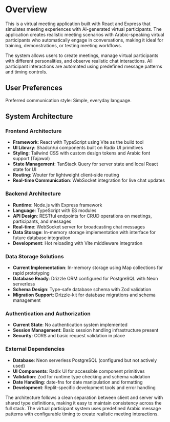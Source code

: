 # Overview

This is a virtual meeting application built with React and Express that simulates meeting experiences with AI-generated virtual participants. The application creates realistic meeting scenarios with Arabic-speaking virtual participants who automatically engage in conversations, making it ideal for training, demonstrations, or testing meeting workflows.

The system allows users to create meetings, manage virtual participants with different personalities, and observe realistic chat interactions. All participant interactions are automated using predefined message patterns and timing controls.

## User Preferences

Preferred communication style: Simple, everyday language.

## System Architecture

### Frontend Architecture
- **Framework**: React with TypeScript using Vite as the build tool
- **UI Library**: Shadcn/ui components built on Radix UI primitives
- **Styling**: Tailwind CSS with custom design tokens and Arabic font support (Tajawal)
- **State Management**: TanStack Query for server state and local React state for UI
- **Routing**: Wouter for lightweight client-side routing
- **Real-time Communication**: WebSocket integration for live chat updates

### Backend Architecture
- **Runtime**: Node.js with Express framework
- **Language**: TypeScript with ES modules
- **API Design**: RESTful endpoints for CRUD operations on meetings, participants, and messages
- **Real-time**: WebSocket server for broadcasting chat messages
- **Data Storage**: In-memory storage implementation with interface for future database integration
- **Development**: Hot reloading with Vite middleware integration

### Data Storage Solutions
- **Current Implementation**: In-memory storage using Map collections for rapid prototyping
- **Database Ready**: Drizzle ORM configured for PostgreSQL with Neon serverless
- **Schema Design**: Type-safe database schema with Zod validation
- **Migration Support**: Drizzle-kit for database migrations and schema management

### Authentication and Authorization
- **Current State**: No authentication system implemented
- **Session Management**: Basic session handling infrastructure present
- **Security**: CORS and basic request validation in place

### External Dependencies
- **Database**: Neon serverless PostgreSQL (configured but not actively used)
- **UI Components**: Radix UI for accessible component primitives
- **Validation**: Zod for runtime type checking and schema validation
- **Date Handling**: date-fns for date manipulation and formatting
- **Development**: Replit-specific development tools and error handling

The architecture follows a clean separation between client and server with shared type definitions, making it easy to maintain consistency across the full stack. The virtual participant system uses predefined Arabic message patterns with configurable timing to create realistic meeting interactions.